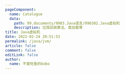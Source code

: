 ```yaml
---
pageComponent: 
  name: Catalogue
  data: 
    path: 99.documents/9903.Java语言/990302.Java虚拟机
    description: 垃圾回收算法、类加载等
title: Java虚拟机
date: 2022-02-24 20:51:53
permalink: /java/jvm/
article: false
comment: false
editLink: false
author: 
  name: 不爱吃鱼的bobo
---
```

